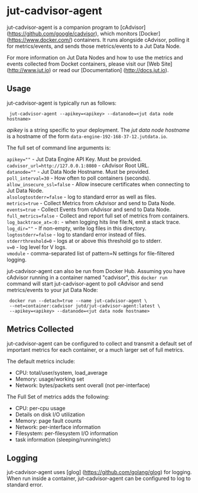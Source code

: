 jut-cadvisor-agent
==================

jut-cadvisor-agent is a companion program to [cAdvisor] (https://github.com/google/cadvisor), which monitors [Docker] (https://www.docker.com/) containers. It runs alongside cAdvisor, polling it for metrics/events, and sends those metrics/events to a Jut Data Node.

For more information on Jut Data Nodes and how to use the metrics and events collected from Docket containers, please visit our [Web Site] (http://www.jut.io) or read our [Documentation] (http://docs.jut.io).

Usage
-----
jut-cadvisor-agent is typically run as follows:

     jut-cadvisor-agent --apikey=<apikey> --datanode=<jut data node hostname>

*apikey* is a string specific to your deployment. The *jut data node
 hostname* is a hostname of the form
 `data-engine-192-168-37-12.jutdata.io`.


The full set of command line arguments is:

`apikey=""` - Jut Data Engine API Key. Must be provided.<br>
`cadvisor_url=http://127.0.0.1:8080` - cAdvisor Root URL.<br>
`datanode=""` - Jut Data Node Hostname. Must be provided.<br>
`poll_interval=30` - How often to poll containers (seconds).<br>
`allow_insecure_ssl=false` - Allow insecure certificates when connecting to Jut Data Node.<br>
`alsologtostderr=false` - log to standard error as well as files.<br>
`metrics=true` - Collect Metrics from cAdvisor and send to Data Node.<br>
`events=true` - Collect Events from cAdvisor and send to Data Node.<br>
`full_metrics=false` - Collect and report full set of metrics from containers.<br>
`log_backtrace_at=:0:` - when logging hits line file:N, emit a stack trace.<br>
`log_dir=""` - If non-empty, write log files in this directory.<br>
`logtostderr=false` - log to standard error instead of files.<br>
`stderrthreshold=0` - logs at or above this threshold go to stderr.<br>
`v=0` - log level for V logs.<br>
`vmodule` - comma-separated list of pattern=N settings for file-filtered logging.<br>

jut-cadvisor-agent can also be run from Docker Hub. Assuming you have
cAdvisor running in a container named "cadvisor", this `docker run`
command will start jut-cadvisor-agent to poll cAdvisor and send
metrics/events to your jut Data Node:

     docker run --detach=true --name jut-cadvisor-agent \
     --net=container:cadvisor jutd/jut-cadvisor-agent:latest \
     --apikey=<apikey> --datanode=<jut data node hostname>

Metrics Collected
-----------------
jut-cadvisor-agent can be configured to collect and transmit a default set of important metrics for each container, or a much larger set of full metrics.

The default metrics include:

* CPU: total/user/system, load_average
* Memory: usage/working set
* Network: bytes/packets sent overall (not per-interface)

The Full Set of metrics adds the following:

* CPU: per-cpu usage
* Details on disk I/O utilization
* Memory: page fault counts
* Network: per-interface information
* Filesystem: per-filesystem I/O information
* task information (sleeping/running/etc)

Logging
-------
jut-cadvisor-agent uses [glog] (https://github.com/golang/glog) for logging. When run inside a container, jut-cadvisor-agent can be configured to log to standard error.











